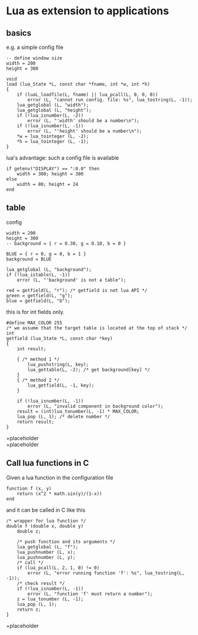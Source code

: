 # Lua as extension to applications

## basics

e.g. a simple config file
```
-- define window size
width = 200
height = 300
```

```
void
load (lua_State *L, const char *fname, int *w, int *h)
{
	if (luaL_loadfile(L, fname) || lua_pcall(L, 0, 0, 0))
		error (L, "cannot run config. file: %s", lua_tostring(L, -1));
	lua_getglobal (L, "width");
	lua_getglobal (L, "height");
	if (!lua_isnumber(L, -2))
		error (L, "'width' should be a number\n");
	if (!lua_isnumber(L, -1))
		error (L, "'height' should be a number\n");
	*w = lua_tointeger (L, -2);
	*h = lua_tointeger (L, -1);
}
```

lua's advantage: such a config file is available
```
if getenv("DISPLAY") == ":0.0" then
	width = 300; height = 300
else
	width = 80; height = 24
end
```

## table

config
```
width = 200
height = 300
-- background = { r = 0.30, g = 0.10, b = 0 }

BLUE = { r = 0, g = 0, b = 1 }
background = BLUE
```

```
lua_getglobal (L, "background");
if (!lua_istable(L, -1))
	error (L, "'background' is not a table");

red = getfield(L, "r"); /* getfield is not lua API */
green = getfield(L, "g");
blue = getfield(L, "b");
```

this is for int fields only.
```
#define MAX_COLOR 255
/* we assume that the target table is located at the top of stack */
int 
getfield (lua_State *L, const char *key)
{
	int result;

	{ /* method 1 */
		lua_pushstring(L, key);
		lua_gettable(L, -2); /* get background[key] */
	}
   	{ /* method 2 */
		lua_getfield(L, -1, key);
	}

	if (!lua_isnumber(L, -1))
		error (L, "invalid component in background color");
	result = (int)lua_tonumber(L, -1) * MAX_COLOR;
	lua_pop (L, 1); /* delete number */
	return result;
}
```


+placeholder  
+placeholder  

## Call lua functions in C

Given a lua function in the configuration file
```
function f (x, y)
	return (x^2 * math.sin(y)/(1-x))
end
```
and it can be called in C like this
```
/* wrapper for lua function */
double f (double x, double y)
	double z;

	/* push function and its arguments */
	lua_getglobal (L, "f");
	lua_pushnumber (L, x);
	lua_pushnumber (L, y);
	/* call */
	if (lua_pcall(L, 2, 1, 0) != 0)
		error (L, "error running function 'f': %s", lua_tostring(L, -1));
	/* check result */
	if (!lua_isnumber(L, -1))
		error (L, "function 'f' must return a number");
	z = lua_tonumber (L, -1);
	lua_pop (L, 1);
	return z;
}
```

+placeholder
